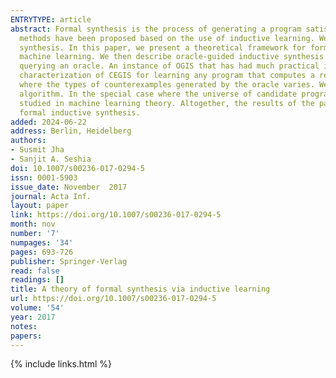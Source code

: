 ```yaml
---
ENTRYTYPE: article
abstract: Formal synthesis is the process of generating a program satisfying a high-level formal specification. In recent times, effective formal synthesis
  methods have been proposed based on the use of inductive learning. We refer to this class of methods that learn programs from examples as formal inductive
  synthesis. In this paper, we present a theoretical framework for formal inductive synthesis. We discuss how formal inductive synthesis differs from traditional
  machine learning. We then describe oracle-guided inductive synthesis (OGIS), a framework that captures a family of synthesizers that operate by iteratively
  querying an oracle. An instance of OGIS that has had much practical impact is counterexample-guided inductive synthesis (CEGIS). We present a theoretical
  characterization of CEGIS for learning any program that computes a recursive language. In particular, we analyze the relative power of CEGIS variants
  where the types of counterexamples generated by the oracle varies. We also consider the impact of bounded versus unbounded memory available to the learning
  algorithm. In the special case where the universe of candidate programs is finite, we relate the speed of convergence to the notion of teaching dimension
  studied in machine learning theory. Altogether, the results of the paper take a first step towards a theoretical foundation for the emerging field of
  formal inductive synthesis.
added: 2024-06-22
address: Berlin, Heidelberg
authors:
- Susmit Jha
- Sanjit A. Seshia
doi: 10.1007/s00236-017-0294-5
issn: 0001-5903
issue_date: November  2017
journal: Acta Inf.
layout: paper
link: https://doi.org/10.1007/s00236-017-0294-5
month: nov
number: '7'
numpages: '34'
pages: 693-726
publisher: Springer-Verlag
read: false
readings: []
title: A theory of formal synthesis via inductive learning
url: https://doi.org/10.1007/s00236-017-0294-5
volume: '54'
year: 2017
notes:
papers:
---
```

{% include links.html %}

